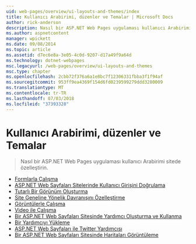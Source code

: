 ```yaml
---
uid: web-pages/overview/ui-layouts-and-themes/index
title: Kullanıcı Arabirimi, düzenler ve Temalar | Microsoft Docs
author: rick-anderson
description: Nasıl bir ASP.NET Web Pages uygulaması kullanıcı Arabirimi sitede özelleştirin.
ms.author: aspnetcontent
manager: wpickett
ms.date: 09/08/2014
ms.topic: article
ms.assetid: d7ec6e8a-3e05-4c0d-9207-d17a49f9a64d
ms.technology: dotnet-webpages
msc.legacyurl: /web-pages/overview/ui-layouts-and-themes
msc.type: chapter
ms.openlocfilehash: 2cbb72f376a6a1e8bc7f12306331fbba3f1f94af
ms.sourcegitcommit: 953ff9ea4369f154d6fd0239599279ddd3280009
ms.translationtype: MT
ms.contentlocale: tr-TR
ms.lasthandoff: 07/03/2018
ms.locfileid: "37393328"
---
```

<a name="ui-layouts-and-themes"></a>Kullanıcı Arabirimi, düzenler ve Temalar
====================
> Nasıl bir ASP.NET Web Pages uygulaması kullanıcı Arabirimi sitede özelleştirin.


- [Formlarla Çalışma](4-working-with-forms.md)
- [ASP.NET Web Sayfaları Sitelerinde Kullanıcı Girişini Doğrulama](validating-user-input-in-aspnet-web-pages-sites.md)
- [Tutarlı Bir Görünüm Oluşturma](3-creating-a-consistent-look.md)
- [Site Geneline Yönelik Davranışını Özelleştirme](18-customizing-site-wide-behavior.md)
- [Görüntülerle Çalışma](9-working-with-images.md)
- [Video ile Çalışma](10-working-with-video.md)
- [Bir ASP.NET Web Sayfaları Sitesinde Yardımcı Oluşturma ve Kullanma](creating-and-using-a-helper-in-an-aspnet-web-pages-site.md)
- [Bir Yardımcıyı Yükleme](installing-helpers.md)
- [ASP.NET Web Sayfaları ile Twitter Yardımcısı](twitter-helper.md)
- [Bir ASP.NET Web Sayfaları Sitesinde Haritaları Görüntüleme](displaying-maps-in-an-aspnet-web-pages-site.md)
